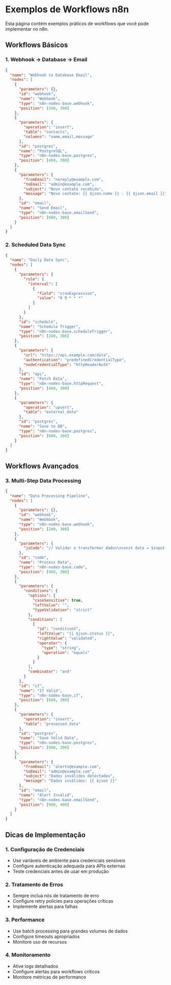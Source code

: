 # Exemplos de Workflows n8n

Esta página contém exemplos práticos de workflows que você pode implementar no n8n.

## Workflows Básicos

### 1. Webhook → Database → Email

```json
{
  "name": "Webhook to Database Email",
  "nodes": [
    {
      "parameters": {},
      "id": "webhook",
      "name": "Webhook",
      "type": "n8n-nodes-base.webhook",
      "position": [240, 300]
    },
    {
      "parameters": {
        "operation": "insert",
        "table": "contacts",
        "columns": "name,email,message"
      },
      "id": "postgres",
      "name": "PostgreSQL",
      "type": "n8n-nodes-base.postgres",
      "position": [460, 300]
    },
    {
      "parameters": {
        "fromEmail": "noreply@example.com",
        "toEmail": "admin@example.com",
        "subject": "Novo contato recebido",
        "message": "Novo contato: {{ $json.name }} - {{ $json.email }}"
      },
      "id": "email",
      "name": "Send Email",
      "type": "n8n-nodes-base.emailSend",
      "position": [680, 300]
    }
  ]
}
```

### 2. Scheduled Data Sync

```json
{
  "name": "Daily Data Sync",
  "nodes": [
    {
      "parameters": {
        "rule": {
          "interval": [
            {
              "field": "cronExpression",
              "value": "0 9 * * *"
            }
          ]
        }
      },
      "id": "schedule",
      "name": "Schedule Trigger",
      "type": "n8n-nodes-base.scheduleTrigger",
      "position": [240, 300]
    },
    {
      "parameters": {
        "url": "https://api.example.com/data",
        "authentication": "predefinedCredentialType",
        "nodeCredentialType": "httpHeaderAuth"
      },
      "id": "api",
      "name": "Fetch Data",
      "type": "n8n-nodes-base.httpRequest",
      "position": [460, 300]
    },
    {
      "parameters": {
        "operation": "upsert",
        "table": "external_data"
      },
      "id": "postgres",
      "name": "Save to DB",
      "type": "n8n-nodes-base.postgres",
      "position": [680, 300]
    }
  ]
}
```

## Workflows Avançados

### 3. Multi-Step Data Processing

```json
{
  "name": "Data Processing Pipeline",
  "nodes": [
    {
      "parameters": {},
      "id": "webhook",
      "name": "Webhook",
      "type": "n8n-nodes-base.webhook",
      "position": [240, 300]
    },
    {
      "parameters": {
        "jsCode": "// Validar e transformar dados\nconst data = $input.all();\n\nreturn data.map(item => ({\n  json: {\n    ...item.json,\n    processed_at: new Date().toISOString(),\n    status: 'validated'\n  }\n}));"
      },
      "id": "code",
      "name": "Process Data",
      "type": "n8n-nodes-base.code",
      "position": [460, 300]
    },
    {
      "parameters": {
        "conditions": {
          "options": {
            "caseSensitive": true,
            "leftValue": "",
            "typeValidation": "strict"
          },
          "conditions": [
            {
              "id": "condition1",
              "leftValue": "{{ $json.status }}",
              "rightValue": "validated",
              "operator": {
                "type": "string",
                "operation": "equals"
              }
            }
          ],
          "combinator": "and"
        }
      },
      "id": "if",
      "name": "If Valid",
      "type": "n8n-nodes-base.if",
      "position": [680, 300]
    },
    {
      "parameters": {
        "operation": "insert",
        "table": "processed_data"
      },
      "id": "postgres",
      "name": "Save Valid Data",
      "type": "n8n-nodes-base.postgres",
      "position": [900, 200]
    },
    {
      "parameters": {
        "fromEmail": "alerts@example.com",
        "toEmail": "admin@example.com",
        "subject": "Dados inválidos detectados",
        "message": "Dados inválidos: {{ $json }}"
      },
      "id": "email",
      "name": "Alert Invalid",
      "type": "n8n-nodes-base.emailSend",
      "position": [900, 400]
    }
  ]
}
```

## Dicas de Implementação

### 1. Configuração de Credenciais
- Use variáveis de ambiente para credenciais sensíveis
- Configure autenticação adequada para APIs externas
- Teste credenciais antes de usar em produção

### 2. Tratamento de Erros
- Sempre inclua nós de tratamento de erro
- Configure retry policies para operações críticas
- Implemente alertas para falhas

### 3. Performance
- Use batch processing para grandes volumes de dados
- Configure timeouts apropriados
- Monitore uso de recursos

### 4. Monitoramento
- Ative logs detalhados
- Configure alertas para workflows críticos
- Monitore métricas de performance
